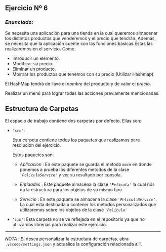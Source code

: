 ## Ejercicio Nº 6

### *Enunciado:*
<p> 

Se necesita una aplicación para una tienda en la cual queremos almacenar los distintos
productos que venderemos y el precio que tendrán. Además, se necesita que la
aplicación cuente con las funciones básicas.Estas las realizaremos en el servicio. Como:

+ Introducir un elemento.
+ Modificar su precio.
+ Eliminar un producto.
+ Mostrar los productos que tenemos con su precio (Utilizar Hashmap). 

El HashMap tendrá de llave el *nombre* del producto y de valor el *precio*.

Realizar un menú para lograr todas las acciones previamente mencionadas.

</p>

## Estructura de Carpetas

El espacio de trabajo contiene dos carpetas por defecto.
Ellas son:

+ *`'src'`*:
    <p>Esta carpeta contiene todos los paquetes que realizamos para resolucion del ejercicio.</p>

    Estos paquetes son:
    + *Aplicacion* : En este paquete se guarda el metodo *`main`* en donde ponemos a prueba los diferentes metodos de la clase *`'PeliculaService'`* y ver su resultado por consola.

    + *Entidades* : Este paquete almacena la clase *`'Pelicula'`* la cual nos da la estructura para los objetos de su mismo tipo.

    + *Servicio* : En este paquete se almacena la clase *`'PeliculaService'`*. La cual esta destinada a contener los metodos personalizados que utilizaremos sobre los objetos de la clase *`'Pelicula'`*

+ *`'lib'`*: Esta carpeta no se ve reflejada en el repositorio ya que no utilizamos librerias para realizar este ejercicio.

---

*NOTA* : Si desea personalizar la estructura de carpetas, abra `.vscode/settings.json` y actualice la configuración relacionada allí.


